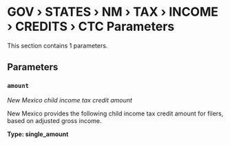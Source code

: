 # GOV › STATES › NM › TAX › INCOME › CREDITS › CTC Parameters

This section contains 1 parameters.

## Parameters

### `amount`
*New Mexico child income tax credit amount*

New Mexico provides the following child income tax credit amount for filers, based on adjusted gross income.

**Type: single_amount**

